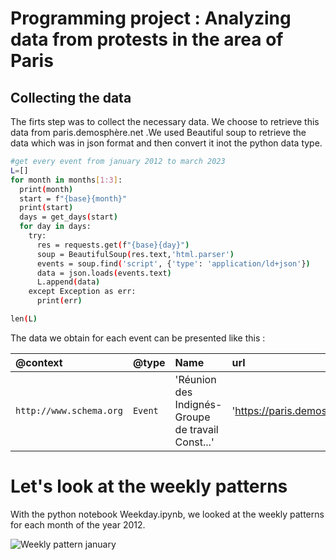 # Programming project : Analyzing data from protests in the area of Paris

## Collecting the data

The firts step was to collect the necessary data. We choose to retrieve this data from paris.demosphère.net .We used Beautiful soup to retrieve the data which was in json format and then convert it inot the python data type.

```bash
#get every event from january 2012 to march 2023
L=[]
for month in months[1:3]:
  print(month)
  start = f"{base}{month}"
  print(start)
  days = get_days(start)
  for day in days:
    try: 
      res = requests.get(f"{base}{day}")
      soup = BeautifulSoup(res.text,'html.parser')
      events = soup.find('script', {'type': 'application/ld+json'})
      data = json.loads(events.text)
      L.append(data)
    except Exception as err:
      print(err)

len(L)
```

The data we obtain for each event can be presented like this : 

| @context                 | @type   |Name                                               | url                                     | startDate         | endDate    | location                                          | description |
| :----                    | :----   | :----                                             | :----                                   |:----              | :----      | :----                                             | :----        |                
| `http://www.schema.org`  | `Event` | 'Réunion des Indignés- Groupe de travail Const...'| 'https://paris.demosphere.net/rv/19667' | '2012-01-02T19:00'|'2012-01-02'|'{'@type': 'Place', 'name': 'Devant le café « L...'| 'Groupe de travail Constituante\n\nIndignés - D...' |


# Let's look at the weekly patterns

With the python notebook Weekday.ipynb, we looked at the weekly patterns for each month of the year 2012.

![Weekly pattern january](/images/jan2012.png)
